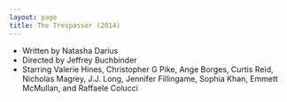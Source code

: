 ```yaml
---
layout: page
title: The Trespasser (2014)
---
```


* Written by Natasha Darius
* Directed by Jeffrey Buchbinder
* Starring Valerie Hines, Christopher G Pike, Ange Borges, Curtis Reid, Nicholas Magrey, J.J. Long, Jennifer Fillingame, Sophia Khan, Emmett McMullan, and Raffaele Colucci

